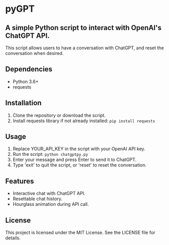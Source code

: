 # pyGPT

## A simple Python script to interact with OpenAI's ChatGPT API. 
This script allows users to have a conversation with ChatGPT, and reset the conversation when desired.

## Dependencies
- Python 3.6+
- requests

## Installation
1. Clone the repository or download the script.
2. Install requests library if not already installed: `pip install requests`

## Usage
1. Replace YOUR_API_KEY in the script with your OpenAI API key.
2. Run the script: `python chatgptpy.py`
3. Enter your message and press Enter to send it to ChatGPT.
4. Type 'exit' to quit the script, or 'reset' to reset the conversation.

## Features
- Interactive chat with ChatGPT API.
- Resettable chat history.
- Hourglass animation during API call.

## License
This project is licensed under the MIT License. See the LICENSE file for details.
